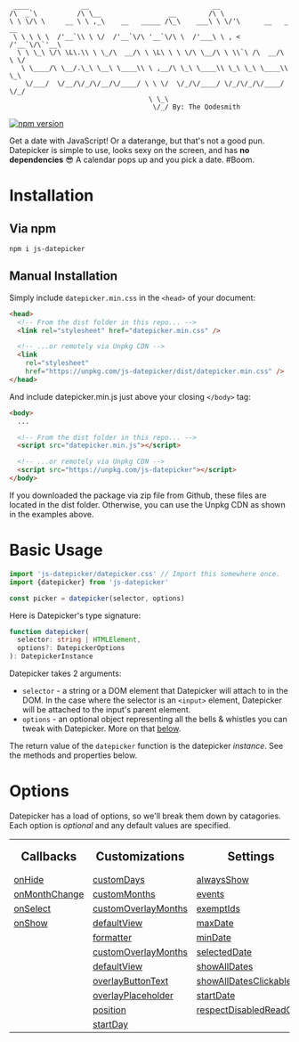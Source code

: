 ```
 ____             __                               __
/\  _`\          /\ \__                 __        /\ \
\ \ \/\ \     __ \ \ ,_\    __   _____ /\_\    ___\ \ \/'\      __   _ __
 \ \ \ \ \  /'__`\\ \ \/  /'__`\/\ '__`\/\ \  /'___\ \ , <    /'__`\/\`'__\
  \ \ \_\ \/\ \L\.\\ \ \_/\  __/\ \ \L\ \ \ \/\ \__/\ \ \\`\ /\  __/\ \ \/
   \ \____/\ \__/.\_\ \__\ \____\\ \ ,__/\ \_\ \____\\ \_\ \_\ \____\\ \_\
    \/___/  \/__/\/_/\/__/\/____/ \ \ \/  \/_/\/____/ \/_/\/_/\/____/ \/_/
                                   \ \_\
                                    \/_/ By: The Qodesmith
```

[![npm version](https://badge.fury.io/js/js-datepicker.svg)](https://badge.fury.io/js/js-datepicker)

Get a date with JavaScript! Or a daterange, but that's not a good pun.
Datepicker is simple to use, looks sexy on the screen, and has
**no dependencies** 😎 A calendar pops up and you pick a date. #Boom.

<!-- TODO - insert picture of Datepicker here. -->

# Installation

## Via npm

```
npm i js-datepicker
```

## Manual Installation

Simply include `datepicker.min.css` in the `<head>` of your document:

```html
<head>
  <!-- From the dist folder in this repo... -->
  <link rel="stylesheet" href="datepicker.min.css" />

  <!-- ...or remotely via Unpkg CDN -->
  <link
    rel="stylesheet"
    href="https://unpkg.com/js-datepicker/dist/datepicker.min.css" />
</head>
```

And include datepicker.min.js just above your closing `</body>` tag:

```html
<body>
  ...

  <!-- From the dist folder in this repo... -->
  <script src="datepicker.min.js"></script>

  <!-- ...or remotely via Unpkg CDN -->
  <script src="https://unpkg.com/js-datepicker"></script>
</body>
```

If you downloaded the package via zip file from Github, these files are located
in the dist folder. Otherwise, you can use the Unpkg CDN as shown in the
examples above.

# Basic Usage

```javascript
import 'js-datepicker/datepicker.css' // Import this somewhere once.
import {datepicker} from 'js-datepicker'

const picker = datepicker(selector, options)
```

Here is Datepicker's type signature:

```typescript
function datepicker(
  selector: string | HTMLElement,
  options?: DatepickerOptions
): DatepickerInstance
```

Datepicker takes 2 arguments:

- `selector` - a string or a DOM element that Datepicker will attach to in the
  DOM. In the case where the selector is an `<input>` element, Datepicker will be
  attached to the input's parent element.
- `options` - an optional object representing all the bells & whistles you can
  tweak with Datepicker. More on that [below](#options).

The return value of the `datepicker` function is the datepicker _instance_. See
the methods and properties below.

# Options

Datepicker has a load of options, so we'll break them down by catagories.
Each option is _optional_ and any default values are specified.

<table>
  <!-- HEADER -->
  <tr style="font-size:1.3em">
    <th>Callbacks</th>
    <th>Customizations</th>
    <th>Settings</th>
    <th>Disabling Things</th>
  </tr>

  <!-- ROWS -->
  <tr>
    <td><a href="./docs/callbacks.md#onhide">onHide</a></td>
    <td><a href="./docs/customizations.md#customdays">customDays</a></td>
    <td><a href="./docs/settings.md#alwaysshow">alwaysShow</a></td>
    <td><a href="./docs/disabling-things.md#disableyearoverlay">disableYearOverlay</a></td>
  </tr>
  <tr>
    <td><a href="./docs/callbacks.md#onmonthchange">onMonthChange</a></td>
    <td><a href="./docs/customizations.md#custommonths">customMonths</a></td>
    <td><a href="./docs/settings.md#events">events</a></td>
    <td><a href="./docs/disabling-things.md#disableddates">disabledDates</a></td>
  </tr>
  <tr>
    <td><a href="./docs/callbacks.md#onselect">onSelect</a></td>
    <td><a href="./docs/customizations.md#customoverlaymonths">customOverlayMonths</a></td>
    <td><a href="./docs/settings.md#exemptids">exemptIds</a></td>
    <td><a href="./docs/disabling-things.md#disabler">disabler</a></td>
  </tr>
  <tr>
    <td><a href="./docs/callbacks.md#onshow">onShow</a></td>
    <td><a href="./docs/customizations.md#defaultview">defaultView</a></td>
    <td><a href="./docs/settings.md#maxdate">maxDate</a></td>
    <td><a href="./docs/disabling-things.md#noweekends">noWeekends</a></td>
  </tr>
  <tr>
    <td></td>
    <td><a href="./docs/customizations.md#formatter">formatter</a></td>
    <td><a href="./docs/settings.md#mindate">minDate</a></td>
    <td></td>
  </tr>
  <tr>
    <td></td>
    <td><a href="./docs/customizations.md#customoverlaymonths">customOverlayMonths</a></td>
    <td><a href="./docs/settings.md#selecteddate">selectedDate</a></td>
    <td></td>
  </tr>
  <tr>
    <td></td>
    <td><a href="./docs/customizations.md#defaultview">defaultView</a></td>
    <td><a href="./docs/settings.md#showalldates">showAllDates</a></td>
    <td></td>
  </tr>
  <tr>
    <td></td>
    <td><a href="./docs/customizations.md#overlaybuttontext">overlayButtonText</a></td>
    <td><a href="./docs/settings.md#showalldatesclickable">showAllDatesClickable</a></td>
    <td></td>
  </tr>
  <tr>
    <td></td>
    <td><a href="./docs/customizations.md#overlayplaceholder">overlayPlaceholder</a></td>
    <td><a href="./docs/settings.md#startdate">startDate</a></td>
    <td></td>
  </tr>
  <tr>
    <td></td>
    <td><a href="./docs/customizations.md#position">position</a></td>
    <td><a href="./docs/settings.md#respectdisabledreadonly">respectDisabledReadOnly</a></td>
    <td></td>
  </tr>
  <tr>
    <td></td>
    <td><a href="./docs/customizations.md#startday">startDay</a></td>
    <td></td>
    <td></td>
  </tr>
</table>
